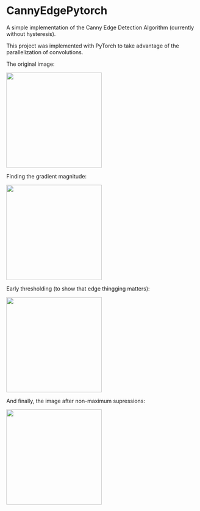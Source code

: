 # CannyEdgePytorch

A simple implementation of the Canny Edge Detection Algorithm (currently without hysteresis).

This project was implemented with PyTorch to take advantage of the parallelization of convolutions.

The original image:

<img src="https://github.com/DCurro/CannyEdgePytorch/blob/master/fb_profile.jpg" width="250">

Finding the gradient magnitude:

<img src="https://github.com/DCurro/CannyEdgePytorch/blob/master/gradient_magnitude.png" width="250">

Early thresholding (to show that edge thingging matters):

<img src="https://github.com/DCurro/CannyEdgePytorch/blob/master/thresholded.png" width="250">

And finally, the image after non-maximum supressions:

<img src="https://github.com/DCurro/CannyEdgePytorch/blob/master/thin_edges.png" width="250">
